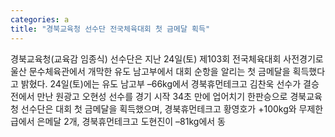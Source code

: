```yaml
---
categories: a
title: "경북교육청 선수단 전국체육대회 첫 금메달 획득"
---
```

경북교육청(교육감 임종식) 선수단은 지난 24일(토) 제103회 전국체육대회 사전경기로 울산 문수체육관에서 개막한 유도 남고부에서 대회 순항을 알리는 첫 금메달을 획득했다고 밝혔다.																24일(토)에는 유도 남고부 &ndash;66kg에서 경북휴먼테크고 김찬욱 선수가 결승전에서 만난 원광고 오현성 선수를 경기 시작 34초 만에 업어치기 한판승으로 경북교육청 선수단은 대회 첫 금메달을 획득했으며, 경북휴먼테크고 황영호가 +100kg와 무제한급에서 은메달 2개, 경북휴먼테크고 도현진이 &ndash;81kg에서 동